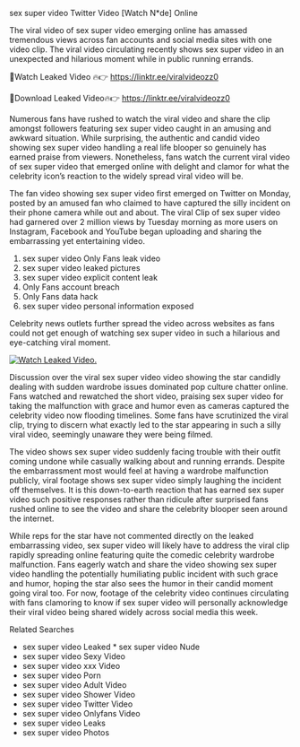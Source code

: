 ﻿sex super video Twitter Video [Watch N*de] Online

The viral video of ﻿sex super video emerging online has amassed tremendous views across fan accounts and social media sites with one video clip. The viral video circulating recently shows ﻿sex super video in an unexpected and hilarious moment while in public running errands. 

🔴Watch Leaked Video 🔥👉  https://linktr.ee/viralvideozz0 

🔴Download Leaked Video🔥👉  https://linktr.ee/viralvideozz0 

Numerous fans have rushed to watch the viral video and share the clip amongst followers featuring ﻿sex super video caught in an amusing and awkward situation. While surprising, the authentic and candid video showing ﻿sex super video handling a real life blooper so genuinely has earned praise from viewers. Nonetheless, fans watch the current viral video of ﻿sex super video that emerged online with delight and clamor for what the celebrity icon’s reaction to the widely spread viral video will be.

The fan video showing ﻿sex super video first emerged on Twitter on Monday, posted by an amused fan who claimed to have captured the silly incident on their phone camera while out and about. The viral Clip of ﻿sex super video had garnered over 2 million views by Tuesday morning as more users on Instagram, Facebook and YouTube began uploading and sharing the embarrassing yet entertaining video. 

1. ﻿sex super video Only Fans leak video
2. ﻿sex super video leaked pictures
3. ﻿sex super video explicit content leak
4. Only Fans account breach
5. Only Fans data hack
6. ﻿sex super video personal information exposed

Celebrity news outlets further spread the video across websites as fans could not get enough of watching ﻿sex super video in such a hilarious and eye-catching viral moment. 

[![Watch Leaked Video.](https://miro.medium.com/v2/resize:fit:828/format:webp/1*cilzJN44JGOrTw9NJCrNHA.gif "Watch Leaked Video")](https://linktr.ee/viralvideozz0)

Discussion over the viral ﻿sex super video video showing the star candidly dealing with sudden wardrobe issues dominated pop culture chatter online. Fans watched and rewatched the short video, praising ﻿sex super video for taking the malfunction with grace and humor even as cameras captured the celebrity video now flooding timelines. Some fans have scrutinized the viral clip, trying to discern what exactly led to the star appearing in such a silly viral video, seemingly unaware they were being filmed.

The video shows ﻿sex super video suddenly facing trouble with their outfit coming undone while casually walking about and running errands. Despite the embarrassment most would feel at having a wardrobe malfunction publicly, viral footage shows ﻿sex super video simply laughing the incident off themselves. It is this down-to-earth reaction that has earned ﻿sex super video such positive responses rather than ridicule after surprised fans rushed online to see the video and share the celebrity blooper seen around the internet.  

While reps for the star have not commented directly on the leaked embarrassing video, ﻿sex super video will likely have to address the viral clip rapidly spreading online featuring quite the comedic celebrity wardrobe malfunction. Fans eagerly watch and share the video showing ﻿sex super video handling the potentially humiliating public incident with such grace and humor, hoping the star also sees the humor in their candid moment going viral too. For now, footage of the celebrity video continues circulating with fans clamoring to know if ﻿sex super video will personally acknowledge their viral video being shared widely across social media this week.

Related Searches
* ﻿sex super video Leaked
﻿* sex super video Nude
* ﻿sex super video Sexy Video
* ﻿sex super video xxx Video
* ﻿sex super video Porn
* ﻿sex super video Adult Video
* ﻿sex super video Shower Video
* ﻿sex super video Twitter Video
* ﻿sex super video Onlyfans Video
* ﻿sex super video Leaks
* ﻿sex super video Photos